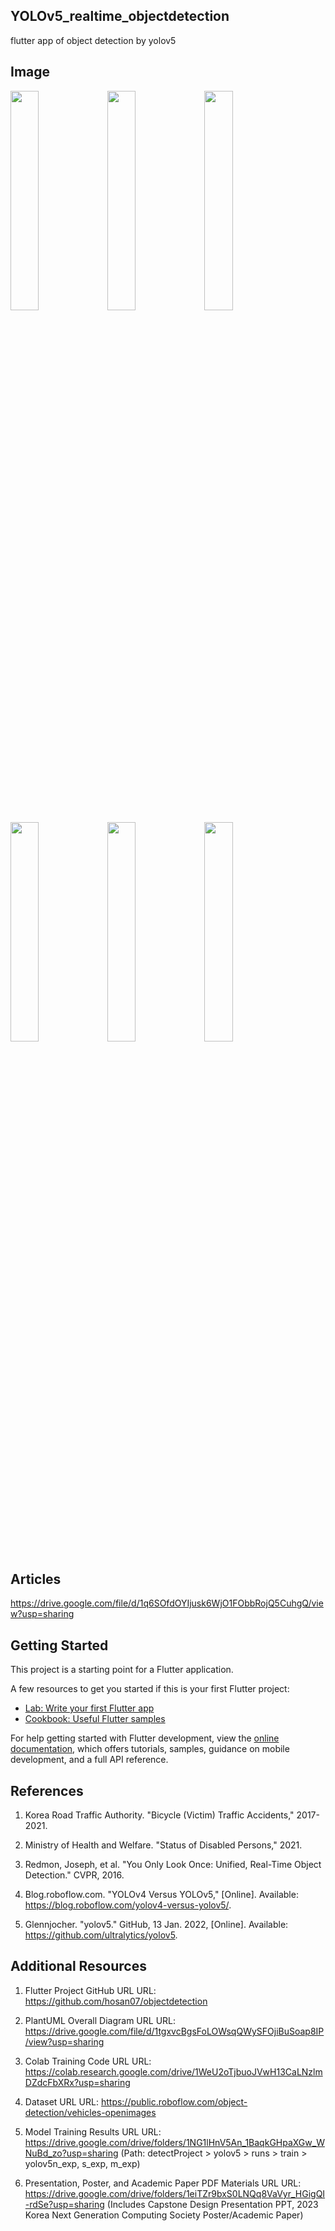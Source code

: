 ## YOLOv5_realtime_objectdetection
flutter app of object detection by yolov5

## Image
<img src = "https://github.com/hosan07/YOLOv5_realtime_objectdetection/assets/128561875/78085504-1539-4dd7-b253-f85033d114d4" width="30%" height="30%">
<img src = "https://github.com/hosan07/YOLOv5_realtime_objectdetection/assets/128561875/0745b9d7-9359-4d0f-b37e-ec49883a32dd" width="30%" height="30%">
<img src = "https://github.com/hosan07/YOLOv5_realtime_objectdetection/assets/128561875/84e88481-a71c-4d92-ba23-08774f3da1c2" width="30%" height="30%">

<img src = "https://github.com/hosan07/YOLOv5_realtime_objectdetection/assets/128561875/ba233876-c3d0-4f24-9121-cfe062d31c57" width="30%" height="30%">
<img src = "https://github.com/hosan07/YOLOv5_realtime_objectdetection/assets/128561875/c1a4c1dd-8569-4593-871d-f05f51b08d4a" width="30%" height="30%">
<img src = "https://github.com/hosan07/YOLOv5_realtime_objectdetection/assets/128561875/067152b9-68d4-4f2c-801e-e89fad28cae2" width="30%" height="30%">

## Articles
https://drive.google.com/file/d/1q6SOfdOYIjusk6WjO1FObbRojQ5CuhgQ/view?usp=sharing 

## Getting Started

This project is a starting point for a Flutter application.

A few resources to get you started if this is your first Flutter project:

- [Lab: Write your first Flutter app](https://docs.flutter.dev/get-started/codelab)
- [Cookbook: Useful Flutter samples](https://docs.flutter.dev/cookbook)

For help getting started with Flutter development, view the
[online documentation](https://docs.flutter.dev/), which offers tutorials,
samples, guidance on mobile development, and a full API reference.


## References
1.  Korea Road Traffic Authority. "Bicycle (Victim) Traffic Accidents," 2017-2021.

1. Ministry of Health and Welfare. "Status of Disabled Persons," 2021.

3. Redmon, Joseph, et al. "You Only Look Once: Unified, Real-Time Object Detection." CVPR, 2016.

4. Blog.roboflow.com. "YOLOv4 Versus YOLOv5," [Online]. Available: https://blog.roboflow.com/yolov4-versus-yolov5/.

5. Glennjocher. "yolov5." GitHub, 13 Jan. 2022, [Online]. Available: https://github.com/ultralytics/yolov5.


## Additional Resources

1. Flutter Project GitHub URL
URL: https://github.com/hosan07/objectdetection

2. PlantUML Overall Diagram URL
URL: https://drive.google.com/file/d/1tgxvcBgsFoLOWsqQWySFOjiBuSoap8IP/view?usp=sharing

3. Colab Training Code URL
URL: https://colab.research.google.com/drive/1WeU2oTjbuoJVwH13CaLNzlmDZdcFbXRx?usp=sharing

4. Dataset URL
URL: https://public.roboflow.com/object-detection/vehicles-openimages

5. Model Training Results URL
URL: https://drive.google.com/drive/folders/1NG1lHnV5An_1BaqkGHpaXGw_WNuBd_zo?usp=sharing
(Path: detectProject > yolov5 > runs > train > yolov5n_exp, s_exp, m_exp)

6. Presentation, Poster, and Academic Paper PDF Materials URL
URL: https://drive.google.com/drive/folders/1eiTZr9bxS0LNQq8VaVyr_HGigQI-rdSe?usp=sharing
(Includes Capstone Design Presentation PPT, 2023 Korea Next Generation Computing Society Poster/Academic Paper)


